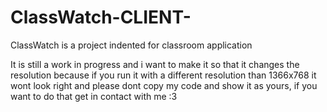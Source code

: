 # ClassWatch-CLIENT-
ClassWatch is a project indented for classroom application

It is still a work in progress and i want to make it so that it changes the resolution because if you run it with a different
resolution than 1366x768 it wont look right and please dont copy my code and show it as yours, if you want to do that get in
contact with me :3
